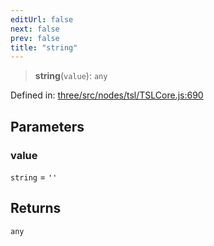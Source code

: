 ```yaml
---
editUrl: false
next: false
prev: false
title: "string"
---
```


> **string**(`value`): `any`

Defined in: [three/src/nodes/tsl/TSLCore.js:690](https://github.com/DefinitelyMaybe/three-i18n/blob/fa57b79433d1c349ffb23a78727299c8d4190136/three/src/nodes/tsl/TSLCore.js#L690)

## Parameters

### value

`string` = `''`

## Returns

`any`
